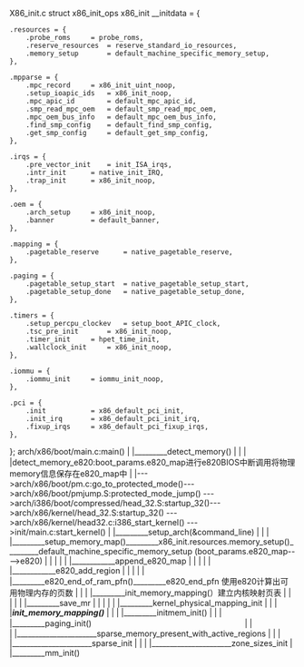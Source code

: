 X86_init.c 
struct x86_init_ops x86_init __initdata = {

	.resources = {
		.probe_roms		= probe_roms,
		.reserve_resources	= reserve_standard_io_resources,
		.memory_setup		= default_machine_specific_memory_setup,
	},

	.mpparse = {
		.mpc_record		= x86_init_uint_noop,
		.setup_ioapic_ids	= x86_init_noop,
		.mpc_apic_id		= default_mpc_apic_id,
		.smp_read_mpc_oem	= default_smp_read_mpc_oem,
		.mpc_oem_bus_info	= default_mpc_oem_bus_info,
		.find_smp_config	= default_find_smp_config,
		.get_smp_config		= default_get_smp_config,
	},

	.irqs = {
		.pre_vector_init	= init_ISA_irqs,
		.intr_init		= native_init_IRQ,
		.trap_init		= x86_init_noop,
	},

	.oem = {
		.arch_setup		= x86_init_noop,
		.banner			= default_banner,
	},

	.mapping = {
		.pagetable_reserve		= native_pagetable_reserve,
	},

	.paging = {
		.pagetable_setup_start	= native_pagetable_setup_start,
		.pagetable_setup_done	= native_pagetable_setup_done,
	},

	.timers = {
		.setup_percpu_clockev	= setup_boot_APIC_clock,
		.tsc_pre_init		= x86_init_noop,
		.timer_init		= hpet_time_init,
		.wallclock_init		= x86_init_noop,
	},

	.iommu = {
		.iommu_init		= iommu_init_noop,
	},

	.pci = {
		.init			= x86_default_pci_init,
		.init_irq		= x86_default_pci_init_irq,
		.fixup_irqs		= x86_default_pci_fixup_irqs,
	},
};
arch/x86/boot/main.c:main()
        |
        |_________detect_memory()
        |                |
        |                |detect_memory_e820:boot_params.e820_map进行e820BIOS中断调用将物理memory信息保存在e820_map中
        |
        |--->arch/x86/boot/pm.c:go_to_protected_mode()--->arch/x86/boot/pmjump.S:protected_mode_jump()
         --->arch/i386/boot/compressed/head_32.S:startup_32()--->arch/x86/kernel/head_32.S:startup_32()
         --->arch/x86/kernel/head32.c:i386_start_kernel()
         --->init/main.c:start_kernel()
                   |
                   |_________setup_arch(&command_line)
		   |		|
		   |		|_________setup_memory_map()_________x86_init.resources.memory_setup()_________default_machine_specific_memory_setup (boot_params.e820_map---->e820)
		   |		|                                                                                          |
		   |		|                                                                                          |____________append_e820_map
		   |	        |                                                                                          |
		   |		|                                                                                          |____________e820_add_region
		   |		|
		   |		|
		   |		|_________e820_end_of_ram_pfn()_________e820_end_pfn 使用e820计算出可用物理内存的页数
		   |		| 
		   |		|_________init_memory_mapping(）建立内核映射页表
		   |		|                 |
		   |		|                 |_________save_mr
		   |		|                 |
		   |		|                 |_________kernel_physical_mapping_init
		   |		| 
		   |		|_________init_memory_mapping()_________
		   |		| 
		   |		|_________initmem_init()
		   |		|
		   |		|_________paging_init()
　　　　　　　　　　　　　　　　　　　|                            |　　　　　　　　　　　　　　　　　　
                   |                            |______________________sparse_memory_present_with_active_regions
                   |                            |
                   |                            |______________________sparse_init
                   |                            |
                   |                            |______________________zone_sizes_init
                   |                              
                   |_________mm_init()



